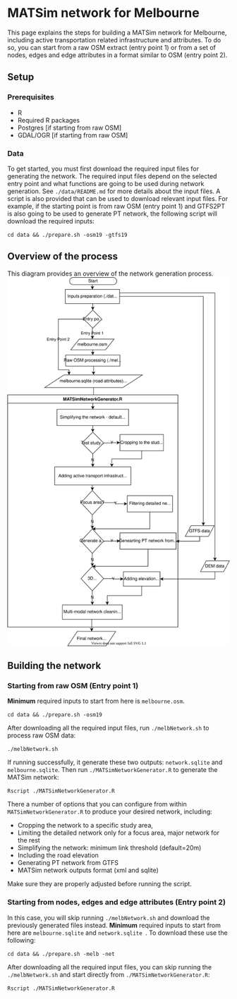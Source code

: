 # MATSim network for Melbourne

This page explains the steps for building a MATSim network for Melbourne, including active transportation related infrastructure and attributes. To do so, you can start from a raw OSM extract (entry point 1) or from a set of nodes, edges and edge attributes in a format similar to OSM (entry point 2).    

## Setup

### Prerequisites
* R
* Required R packages
* Postgres [if starting from raw OSM]
* GDAL/OGR [if starting from raw OSM]

### Data

To get started, you must first download the required input files for generating the network. The required input files depend on the selected entry point and what functions are going to be used during network generation. See `./data/README.md` for more details about the input files. A script is also provided that can be used to download relevant input files. For example, if the starting point is from raw OSM (entry point 1) and GTFS2PT is also going to be used to generate PT network, the following script will download the required inputs:
```
cd data && ./prepare.sh -osm19 -gtfs19
```

## Overview of the process
This diagram provides an overview of the network generation process.
![diagram](networkGeneration.svg)

## Building the network
### Starting from raw OSM (Entry point 1)

**Minimum** required inputs to start from here is `melbourne.osm`.
```
cd data && ./prepare.sh -osm19
```
After downloading all the required input files, run `./melbNetwork.sh` to process raw OSM data:
```
./melbNetwork.sh
```
If running successfully, it generate these two outputs: `network.sqlite` and  `melbourne.sqlite`.
Then run `./MATSimNetworkGenerator.R` to generate the MATSim network:
```
Rscript ./MATSimNetworkGenerator.R
```
There a number of options that you can configure from within `MATSimNetworkGenerator.R` to produce your desired network, including:
- Cropping the network to a specific study area,
- Limiting the detailed network only for a focus area, major network for the rest
- Simplifying the network: minimum link threshold (default=20m)
- Including the road elevation
- Generating PT network from GTFS
- MATSim network outputs format (xml and sqlite)

Make sure they are properly adjusted before running the script.

### Starting from nodes, edges and edge attributes (Entry point 2)
In this case, you will skip running `./melbNetwork.sh` and download the previously generated files instead.
**Minimum** required inputs to start from here are `melbourne.sqlite` and `network.sqlite `. To download these use the following:
```
cd data && ./prepare.sh -melb -net
```
After downloading all the required input files, you can skip running the `./melbNetwork.sh` and start directly from `./MATSimNetworkGenerator.R`:
```
Rscript ./MATSimNetworkGenerator.R
```
